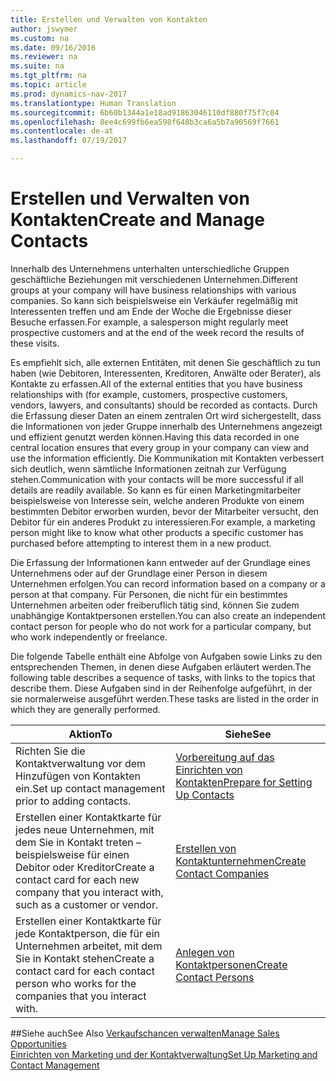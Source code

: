 ```yaml
---
title: Erstellen und Verwalten von Kontakten
author: jswymer
ms.custom: na
ms.date: 09/16/2016
ms.reviewer: na
ms.suite: na
ms.tgt_pltfrm: na
ms.topic: article
ms.prod: dynamics-nav-2017
ms.translationtype: Human Translation
ms.sourcegitcommit: 6b60b1344a1e18ad91863046110df880f75f7c04
ms.openlocfilehash: 8ee4c699fb6ea598f648b3ca6a5b7a90569f7661
ms.contentlocale: de-at
ms.lasthandoff: 07/19/2017

---
```

# <a name="create-and-manage-contacts"></a><span data-ttu-id="afb7f-102">Erstellen und Verwalten von Kontakten</span><span class="sxs-lookup"><span data-stu-id="afb7f-102">Create and Manage Contacts</span></span>
<span data-ttu-id="afb7f-103">Innerhalb des Unternehmens unterhalten unterschiedliche Gruppen geschäftliche Beziehungen mit verschiedenen Unternehmen.</span><span class="sxs-lookup"><span data-stu-id="afb7f-103">Different groups at your company will have business relationships with various companies.</span></span> <span data-ttu-id="afb7f-104">So kann sich beispielsweise ein Verkäufer regelmäßig mit Interessenten treffen und am Ende der Woche die Ergebnisse dieser Besuche erfassen.</span><span class="sxs-lookup"><span data-stu-id="afb7f-104">For example, a salesperson might regularly meet prospective customers and at the end of the week record the results of these visits.</span></span>

<span data-ttu-id="afb7f-105">Es empfiehlt sich, alle externen Entitäten, mit denen Sie geschäftlich zu tun haben (wie Debitoren, Interessenten, Kreditoren, Anwälte oder Berater), als Kontakte zu erfassen.</span><span class="sxs-lookup"><span data-stu-id="afb7f-105">All of the external entities that you have business relationships with (for example, customers, prospective customers, vendors, lawyers, and consultants) should be recorded as contacts.</span></span> <span data-ttu-id="afb7f-106">Durch die Erfassung dieser Daten an einem zentralen Ort wird sichergestellt, dass die Informationen von jeder Gruppe innerhalb des Unternehmens angezeigt und effizient genutzt werden können.</span><span class="sxs-lookup"><span data-stu-id="afb7f-106">Having this data recorded in one central location ensures that every group in your company can view and use the information efficiently.</span></span> <span data-ttu-id="afb7f-107">Die Kommunikation mit Kontakten verbessert sich deutlich, wenn sämtliche Informationen zeitnah zur Verfügung stehen.</span><span class="sxs-lookup"><span data-stu-id="afb7f-107">Communication with your contacts will be more successful if all details are readily available.</span></span> <span data-ttu-id="afb7f-108">So kann es für einen Marketingmitarbeiter beispielsweise von Interesse sein, welche anderen Produkte von einem bestimmten Debitor erworben wurden, bevor der Mitarbeiter versucht, den Debitor für ein anderes Produkt zu interessieren.</span><span class="sxs-lookup"><span data-stu-id="afb7f-108">For example, a marketing person might like to know what other products a specific customer has purchased before attempting to interest them in a new product.</span></span>

<span data-ttu-id="afb7f-109">Die Erfassung der Informationen kann entweder auf der Grundlage eines Unternehmens oder auf der Grundlage einer Person in diesem Unternehmen erfolgen.</span><span class="sxs-lookup"><span data-stu-id="afb7f-109">You can record information based on a company or a person at that company.</span></span> <span data-ttu-id="afb7f-110">Für Personen, die nicht für ein bestimmtes Unternehmen arbeiten oder freiberuflich tätig sind, können Sie zudem unabhängige Kontaktpersonen erstellen.</span><span class="sxs-lookup"><span data-stu-id="afb7f-110">You can also create an independent contact person for people who do not work for a particular company, but who work independently or freelance.</span></span>

<span data-ttu-id="afb7f-111">Die folgende Tabelle enthält eine Abfolge von Aufgaben sowie Links zu den entsprechenden Themen, in denen diese Aufgaben erläutert werden.</span><span class="sxs-lookup"><span data-stu-id="afb7f-111">The following table describes a sequence of tasks, with links to the topics that describe them.</span></span> <span data-ttu-id="afb7f-112">Diese Aufgaben sind in der Reihenfolge aufgeführt, in der sie normalerweise ausgeführt werden.</span><span class="sxs-lookup"><span data-stu-id="afb7f-112">These tasks are listed in the order in which they are generally performed.</span></span>

|<span data-ttu-id="afb7f-113">Aktion</span><span class="sxs-lookup"><span data-stu-id="afb7f-113">To</span></span> |<span data-ttu-id="afb7f-114">Siehe</span><span class="sxs-lookup"><span data-stu-id="afb7f-114">See</span></span> |
|---|----|
|<span data-ttu-id="afb7f-115">Richten Sie die Kontaktverwaltung vor dem Hinzufügen von Kontakten ein.</span><span class="sxs-lookup"><span data-stu-id="afb7f-115">Set up contact management prior to adding contacts.</span></span>|[<span data-ttu-id="afb7f-116">Vorbereitung auf das Einrichten von Kontakten</span><span class="sxs-lookup"><span data-stu-id="afb7f-116">Prepare for Setting Up Contacts</span></span>](marketing-setup-contacts.md)|
|<span data-ttu-id="afb7f-117">Erstellen einer Kontaktkarte für jedes neue Unternehmen, mit dem Sie in Kontakt treten – beispielsweise für einen Debitor oder Kreditor</span><span class="sxs-lookup"><span data-stu-id="afb7f-117">Create a contact card for each new company that you interact with, such as a customer or vendor.</span></span>|[<span data-ttu-id="afb7f-118">Erstellen von Kontaktunternehmen</span><span class="sxs-lookup"><span data-stu-id="afb7f-118">Create Contact Companies</span></span>](marketing-create-contact-companies.md)|
|<span data-ttu-id="afb7f-119">Erstellen einer Kontaktkarte für jede Kontaktperson, die für ein Unternehmen arbeitet, mit dem Sie in Kontakt stehen</span><span class="sxs-lookup"><span data-stu-id="afb7f-119">Create a contact card for each contact person who works for the companies that you interact with.</span></span>|[<span data-ttu-id="afb7f-120">Anlegen von Kontaktpersonen</span><span class="sxs-lookup"><span data-stu-id="afb7f-120">Create Contact Persons</span></span>](marketing-create-contact-persons.md)|

##<a name="see-also"></a><span data-ttu-id="afb7f-121">Siehe auch</span><span class="sxs-lookup"><span data-stu-id="afb7f-121">See Also</span></span>
[<span data-ttu-id="afb7f-122">Verkaufschancen verwalten</span><span class="sxs-lookup"><span data-stu-id="afb7f-122">Manage Sales Opportunities</span></span>](marketing-manage-sales-opportunities.md)  
[<span data-ttu-id="afb7f-123">Einrichten von Marketing und der Kontaktverwaltung</span><span class="sxs-lookup"><span data-stu-id="afb7f-123">Set Up Marketing and Contact Management</span></span>](marketing-setup-marketing.md)  

